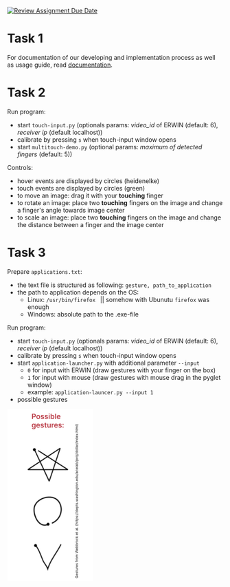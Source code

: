 [![Review Assignment Due Date](https://classroom.github.com/assets/deadline-readme-button-24ddc0f5d75046c5622901739e7c5dd533143b0c8e959d652212380cedb1ea36.svg)](https://classroom.github.com/a/u7dalmII)

# Task 1

For documentation of our developing and implementation process as well as usage guide, read [documentation](documentation.md).

# Task 2

Run program:

- start `touch-input.py` (optionals params: *video_id* of ERWIN (default: 6), *receiver ip* (default localhost))
- calibrate by pressing `s` when touch-input window opens
- start `multitouch-demo.py` (optional params: *maximum of detected fingers* (default: 5))

Controls:

- hover events are displayed by circles (heidenelke)
- touch events are displayed by circles (green)
- to move an image: drag it with your **touching** finger
- to rotate an image: place two **touching** fingers on the image and change a finger's angle towards image center
- to scale an image: place two **touching** fingers on the image and change the distance between a finger and the image center

# Task 3

Prepare `applications.txt`:

* the text file is structured as following: `gesture, path_to_application`
* the path to application depends on the OS:
  * Linux: `/usr/bin/firefox ` || somehow with Ubunutu `firefox` was enough
  * Windows: absolute path to the .exe-file

Run program:

- start `touch-input.py` (optionals params: *video_id* of ERWIN (default: 6), *receiver ip* (default localhost))
- calibrate by pressing `s` when touch-input window opens
- start `application-launcher.py` with additional parameter `--input `
  - `0` for input with ERWIN (draw gestures with your finger on the box)
  - `1` for input with mouse (draw gestures with mouse drag in the pyglet window)
  - example: `application-launcer.py --input 1`
- possible gestures


![gestures](./assets/gesture_help.jpg)
